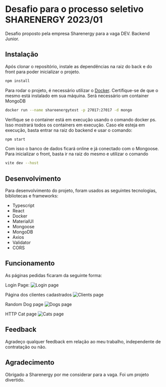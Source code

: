 # Desafio para o processo seletivo SHARENERGY 2023/01


Desafio proposto pela empresa Sharenergy para a vaga DEV. Backend Junior.

## Instalação

Após clonar o repositório, instale as dependências na raiz do back e do front para poder inicializar o projeto.

```bash
npm install
```
Para rodar o projeto, é necessário utilizar o [Docker](https://www.docker.com/). Certifique-se de que o mesmo está instalado em sua máquina.
Será necessário um container MongoDB
```bash 
docker run --name shareenergytest -p 27017:27017 -d mongo
```
Verifique se o container está em execução usando o comando docker ps. Isso mostrará todos os containers em execução.
Caso ele esteja em execução, basta entrar na raiz do backend e usar o comando:
```bash
npm start
```
Com isso o banco de dados ficará online e já conectado com o Mongoose.
Para inicializar o front, basta ir na raiz do mesmo e utilizar o comando

```bash
vite dev --host 

```

## Desenvolvimento
Para desenvolvimento do projeto, foram usados as seguintes tecnologias, bibliotecas e frameworks:

- Typescript
- React
- Docker
- MaterialUI
- Mongoose
- MongoDB
- Axios
- Validator
- CORS

## Funcionamento


As páginas pedidas ficaram da seguinte forma:


Login Page:
![Login page](https://iili.io/HaRBn3B.png)

Página dos clientes cadastrados
![Clients page](https://iili.io/HaR7roN.png)

Random Dog page
![Dogs page](https://iili.io/HaR1yWx.png)

HTTP Cat page
![Cats page](https://iili.io/HaRlcWQ.png)


## Feedback

Agradeço qualquer feedback em relação ao meu trabalho, independente de contratação ou não.


## Agradecimento

Obrigado a Sharenergy por me considerar para a vaga. Foi um projeto divertido.
